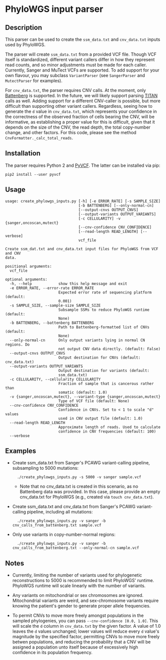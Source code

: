 PhyloWGS input parser
=====================

Description
-----------
This parser can be used to create the `ssm_data.txt` and `cnv_data.txt` inputs
used by PhyloWGS.

The parser will create `ssm_data.txt` from a provided VCF file. Though VCF
itself is standardized, different variant callers differ in how they represent
read counts, and so minor adjustments must be made for each caller. Currently,
Sanger and MuTect VCFs are supported. To add support for your own flavour, you
may subclass `VariantParser` (see `SangerParser` and `MutectParser` for
examples).

For `cnv_data.txt`, the parser requires CNV calls. At the moment, only
[Battenberg](https://github.com/cancerit/cgpBattenberg) is supported. In the
future, we will likely support parsing
[TITAN](http://compbio.bccrc.ca/software/titan/) calls as well. Adding support
for a different CNV-caller is possible, but more difficult than supporting
other variant callers. Regardless, seeing how to generate the `d` value in
`cnv_data.txt`, which represents your confidence in the correctness of the
observed fraction of cells bearing the CNV, will be informative, as
establishing a proper value for this is difficult, given that it depends on the
size of the CNV, the read depth, the total copy-number change, and other
factors. For this code, please see the method `CnvFormatter._calc_total_reads`.

Installation
------------
The parser requires Python 2 and [PyVCF](https://pypi.python.org/pypi/PyVCF).
The latter can be installed via pip:

    pip2 install --user pyvcf

Usage
-----
    usage: create_phylowgs_inputs.py [-h] [-e ERROR_RATE] [-s SAMPLE_SIZE]
                                     [-b BATTENBERG] [--only-normal-cn]
                                     [--output-cnvs OUTPUT_CNVS]
                                     [--output-variants OUTPUT_VARIANTS]
                                     [-c CELLULARITY] -v {sanger,oncoscan,mutect}
                                     [--cnv-confidence CNV_CONFIDENCE]
                                     [--read-length READ_LENGTH] [--verbose]
                                     vcf_file

    Create ssm_dat.txt and cnv_data.txt input files for PhyloWGS from VCF and CNV
    data.

    positional arguments:
      vcf_file

    optional arguments:
      -h, --help            show this help message and exit
      -e ERROR_RATE, --error-rate ERROR_RATE
                            Expected error rate of sequencing platform (default:
                            0.001)
      -s SAMPLE_SIZE, --sample-size SAMPLE_SIZE
                            Subsample SSMs to reduce PhyloWGS runtime (default:
                            None)
      -b BATTENBERG, --battenberg BATTENBERG
                            Path to Battenberg-formatted list of CNVs (default:
                            None)
      --only-normal-cn      Only output variants lying in normal CN regions. Do
                            not output CNV data directly. (default: False)
      --output-cnvs OUTPUT_CNVS
                            Output destination for CNVs (default: cnv_data.txt)
      --output-variants OUTPUT_VARIANTS
                            Output destination for variants (default:
                            ssm_data.txt)
      -c CELLULARITY, --cellularity CELLULARITY
                            Fraction of sample that is cancerous rather than
                            somatic (default: 1.0)
      -v {sanger,oncoscan,mutect}, --variant-type {sanger,oncoscan,mutect}
                            Type of VCF file (default: None)
      --cnv-confidence CNV_CONFIDENCE
                            Confidence in CNVs. Set to < 1 to scale "d" values
                            used in CNV output file (default: 1.0)
      --read-length READ_LENGTH
                            Approximate length of reads. Used to calculate
                            confidence in CNV frequencies (default: 100)
      --verbose

Examples
--------
* Create ssm_data.txt from Sanger's PCAWG variant-calling
  pipeline, subsampling to 5000 mutations:

        ./create_phylowgs_inputs.py -s 5000 -v sanger sample.vcf

    * Note that no cnv_data.txt is created in this scenario, as no Battenberg
      data was provided. In this case, please provide an empty cnv_data.txt for
      PhyloWGS (e.g., created via `touch cnv_data.txt`).

* Create ssm_data.txt and cnv_data.txt from Sanger's PCAWG variant-calling
  pipeline, including all mutations:

        ./create_phylowgs_inputs.py -v sanger -b cnv_calls_from_battenberg.txt sample.vcf

* Only use variants in copy-number-normal regions:

        ./create_phylowgs_inputs.py -v sanger -b cnv_calls_from_battenberg.txt --only-normal-cn sample.vcf

Notes
-----
* Currently, limiting the number of variants used for phylogenetic
  reconstructions to 5000 is recommended to limit PhyloWGS' runtime. PhyloWGS
  runtime will scale linearly with the number of variants.

* Any variants on mitochondrial or sex chromosomes are ignored. Mitochondrial
  variants are weird, and sex-chromosome variants require knowing the patient's
  gender to generate proper allele frequencies.

* To permit CNVs to move more freely amongst populations in the sampled
  phylogenies, you can pass `--cnv-confidence [0.0, 1.0]`. This will scale the
  `d` column in `cnv_data.txt` by the given factor. A value of 1.0 leaves the
  `d` values unchanged; lower values will reduce every `d` value's magnitude by
  the specified factor, permitting CNVs to move more freely betwen populations,
  and reducing the probability that a CNV will be assigned a population unto
  itself because of excessively high confidence in its population frequency.
